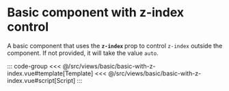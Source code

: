 <basicWithZIndex/>

# Basic component with z-index control

A basic component that uses the <b>`z-index` </b> prop to control `z-index` outside the component. If not provided, it will take the value `auto`.

::: code-group
<<< @/src/views/basic/basic-with-z-index.vue#template[Template]
<<< @/src/views/basic/basic-with-z-index.vue#script[Script]
:::
